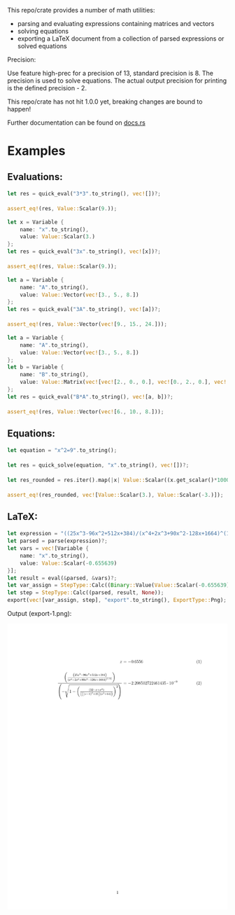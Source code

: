 This repo/crate provides a number of math utilities:

- parsing and evaluating expressions containing matrices and vectors
- solving equations
- exporting a LaTeX document from a collection of parsed expressions or solved equations

Precision:

Use feature high-prec for a precision of 13, standard precision is 8. The precision is used to solve equations. The actual output precision for printing is the defined precision - 2.

<div class="warning">This repo/crate has not hit 1.0.0 yet, breaking changes are bound to
happen!</div>

Further documentation can be found on [docs.rs](https://docs.rs/math_utils_lib/latest/math_utils_lib/)

# Examples
## Evaluations:
```rust
let res = quick_eval("3*3".to_string(), vec![])?;

assert_eq!(res, Value::Scalar(9.));
```

```rust
let x = Variable {
    name: "x".to_string(),
    value: Value::Scalar(3.)
};
let res = quick_eval("3x".to_string(), vec![x])?;

assert_eq!(res, Value::Scalar(9.));
```

```rust
let a = Variable {
    name: "A".to_string(),
    value: Value::Vector(vec![3., 5., 8.])
};
let res = quick_eval("3A".to_string(), vec![a])?;

assert_eq!(res, Value::Vector(vec![9., 15., 24.]));
```

```rust
let a = Variable {
    name: "A".to_string(),
    value: Value::Vector(vec![3., 5., 8.])
};
let b = Variable {
    name: "B".to_string(),
    value: Value::Matrix(vec![vec![2., 0., 0.], vec![0., 2., 0.], vec![0., 0., 1.]])
};
let res = quick_eval("B*A".to_string(), vec![a, b])?;

assert_eq!(res, Value::Vector(vec![6., 10., 8.]));
```
## Equations:
```rust
let equation = "x^2=9".to_string();

let res = quick_solve(equation, "x".to_string(), vec![])?;

let res_rounded = res.iter().map(|x| Value::Scalar((x.get_scalar()*1000.).round()/1000.)).collect::<Vec<Value>>();

assert_eq!(res_rounded, vec![Value::Scalar(3.), Value::Scalar(-3.)]);
```
## LaTeX:
```rust
let expression = "((25x^3-96x^2+512x+384)/(x^4+2x^3+90x^2-128x+1664)^(1.5))/(-sqrt(1-((32-x+x^2)/(((x-1)^2+25)(x^2+64)))^2))".to_string();
let parsed = parse(expression)?;
let vars = vec![Variable {
    name: "x".to_string(),
    value: Value::Scalar(-0.655639)
}];
let result = eval(&parsed, &vars)?;
let var_assign = StepType::Calc((Binary::Value(Value::Scalar(-0.655639)), Value::Scalar(-0.655639), Some("x".to_string())));
let step = StepType::Calc((parsed, result, None));
export(vec![var_assign, step], "export".to_string(), ExportType::Png);
```

Output (export-1.png):

![For proper render visit github](./images/export-1.png)
